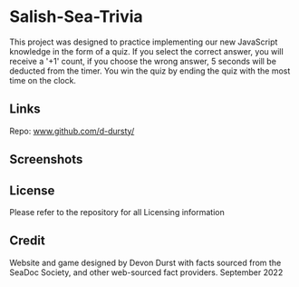 # Salish-Sea-Trivia
This project was designed to practice implementing our new JavaScript knowledge in the form of a quiz. If you select the correct answer, you will receive a '+1' count, if you choose the wrong answer, 5 seconds will be deducted from the timer. You win the quiz by ending the quiz with the most time on the clock. 

## Links
Repo: www.github.com/d-dursty/

## Screenshots

## License
Please refer to the repository for all Licensing information

## Credit
Website and game designed by Devon Durst with facts sourced from the SeaDoc Society, and other web-sourced fact providers. September 2022